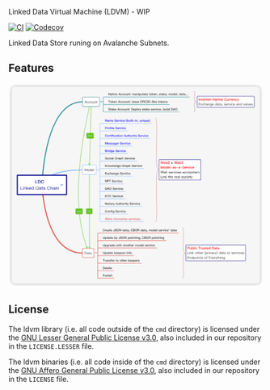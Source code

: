 Linked Data Virtual Machine (LDVM) - WIP

[![CI](https://github.com/ldclabs/ldvm/actions/workflows/ci.yml/badge.svg)](https://github.com/ldclabs/ldvm/actions?query=workflow%3Aci)
[![Codecov](https://codecov.io/gh/ldclabs/ldvm/branch/main/graph/badge.svg?token=H7FUKGVQIH)](https://codecov.io/gh/ldclabs/ldvm)

Linked Data Store runing on Avalanche Subnets.

## Features

![LDC Features](./docs/imgs/ldc-features.png)

## License

The ldvm library (i.e. all code outside of the `cmd` directory) is licensed under the
[GNU Lesser General Public License v3.0](https://www.gnu.org/licenses/lgpl-3.0.html),
also included in our repository in the `LICENSE.LESSER` file.

The ldvm binaries (i.e. all code inside of the `cmd` directory) is licensed under the
[GNU Affero General Public License v3.0](https://www.gnu.org/licenses/agpl-3.0.html), also
included in our repository in the `LICENSE` file.
